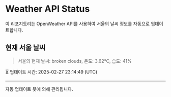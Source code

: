 
# Weather API Status

이 리포지토리는 OpenWeather API를 사용하여 서울의 날씨 정보를 자동으로 업데이트합니다.

## 현재 서울 날씨
> 서울의 현재 날씨: broken clouds, 온도: 3.62°C, 습도: 41%

⏳ 업데이트 시간: 2025-02-27 23:14:49 (UTC)

---
자동 업데이트 봇에 의해 관리됩니다.
